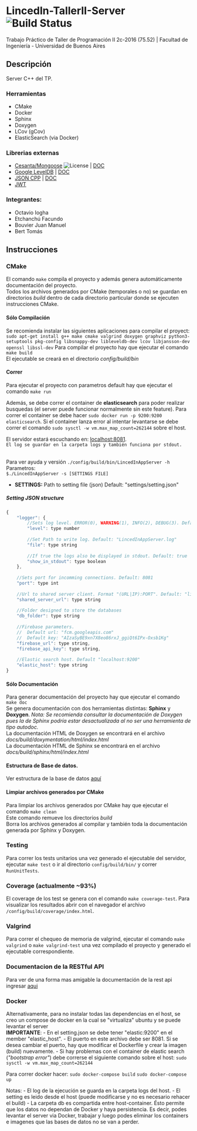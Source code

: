 # LincedIn-TallerII-Server ![Build Status](https://travis-ci.org/juanmanuelbouvier/LincedIn-TallerII-Server.svg?branch=master)
Trabajo Práctico de Taller de Programación II 2c-2016 (75.52) | Facultad de Ingeniería - Universidad de Buenos Aires

## Descripción
Server C++ del TP.

### Herramientas
  - CMake 
  - Docker
  - Sphinx
  - Doxygen
  - LCov (gCov)
  - ElasticSearch (via Docker)
  
### Librerias externas
  - [Cesanta/Mongoose](https://github.com/cesanta/mongoose) ![](https://img.shields.io/badge/license-GPL_2-green.svg "License") | [DOC](https://docs.cesanta.com/mongoose/master/#/c-api/http_server.h/mg_serve_http.md/)
  - [Google LevelDB](https://github.com/google/leveldb) | [DOC](https://rawgit.com/google/leveldb/master/doc/index.html)
  - [JSON CPP](https://github.com/open-source-parsers/jsoncpp) | [DOC](http://open-source-parsers.github.io/jsoncpp-docs/doxygen/index.html)
  - [JWT](https://github.com/benmcollins/libjwt)

### Integrantes:
  - Octavio Iogha
  - Etchanchú Facundo
  - Bouvier Juan Manuel
  - Bert Tomás

## Instrucciones

### CMake
El comando `make` compila el proyecto y además genera automáticamente documentación del proyecto.<br />
Todos los archivos generados por CMake (temporales o no) se guardan en directorios _build_ dentro de cada directorio particular donde se ejecuten instrucciones CMake.<br />

#### Sólo Compilación
Se recomienda instalar las siguientes aplicaciones para compilar el proyect:
`sudo apt-get install g++ make cmake valgrind doxygen graphviz python3-setuptools pkg-config libsnappy-dev libleveldb-dev lcov libjansson-dev openssl libssl-dev`
Para compilar el proyecto hay que ejecutar el comando `make build`<br />
El ejecutable se creará en el directorio _config/build/bin_<br />

#### Correr
Para ejecutar el proyecto con parametros default hay que ejecutar el comando `make run` <br />

Además, se debe correr el container de **elasticsearch** para poder realizar busquedas (el server puede funcionar normalmente sin este feature). Para correr el container se debe hacer `sudo docker run -p 9200:9200 elasticsearch`. Si el container lanza error al intentar levantarse se debe correr el comando `sudo sysctl -w vm.max_map_count=262144` sobre el host.

El servidor estará escuchando en: [localhost:8081](http://localhost:8081).<br/>
`El log se guardar en la carpeta logs y también funciona por stdout.`<br/><br/>

Para ver ayuda y versión `./config/build/bin/LincedInAppServer -h`<br/>
Parametros:<br/>
`$./LincedInAppServer -s [SETTINGS FILE] `<br/>
- **SETTINGS:** Path to setting file (json)	Default: "settings/setting.json"<br/>

##### Setting JSON structure
```javascript
{
	"logger": {
		//Sets log level. ERROR(0), WARNING(1), INFO(2), DEBUG(3). Default: 3
		"level": type number
		
		//Set Path to write log. Default: "LincedInAppServer.log"
		"file": type string			
		
		//If true the logs also be displayed in stdout. Default: true
		"show_in_stdout": type boolean		
	},
	
	//Sets port for incomming connections. Default: 8081
	"port": type int			
	
	//Url to shared server client. Format "(URL|IP):PORT". Default: "lincedin.herokuapp.com:80"
	"shared_server_url": type string	
	
	//Folder designed to store the databases
	"db_folder": type string 
	
	//Firebase parameters. 
	//	Default url: "fcm.googleapis.com"
	//	Default key: "AIzaSyBE9xn7X8eo86rxJ_ggiQt6IPx-Oxsb1Kg" 
	"firebase_url": type string,
	"firebase_api_key": type string,
	
	//Elastic search host. Default "localhost:9200"
	"elastic_host": type string
}

```

#### Sólo Documentación
Para generar documentación del proyecto hay que ejecutar el comando `make doc`<br />
Se genera documentación con dos herramientas distintas: **Sphinx** y **Doxygen**. 
_Nota: Se recomienda consultar la documentación de Doxygen pues la de Sphinx podría estar desactualizada al no ser una herramienta de tipo autodoc._<br />
La documentación HTML de Doxygen se encontrará en el archivo _docs/build/doxymentation/html/index.html_<br />
La documentación HTML de Sphinx se encontrará en el archivo _docs/build/sphinx/html/index.html_<br />

#### Estructura de Base de datos.
Ver estructura de la base de datos [aquí](docs/database/README.md)

#### Limpiar archivos generados por CMake
Para limpiar los archivos generados por CMake hay que ejecutar el comando `make clean`<br />
Este comando remueve los directorios _build_<br />
Borra los archivos generados al compilar y también toda la documentación generada por Sphinx y Doxygen.<br />

### Testing
Para correr los tests unitarios una vez generado el ejecutable del servidor, ejecutar `make test` o ir al directorio `config/build/bin/` y correr `RunUnitTests`.<br />

### Coverage (actualmente ~93%)
El coverage de los test se genera con el comando `make coverage-test`. Para visualizar los resultados abrir con el navegador el archivo `/config/build/coverage/index.html`.

### Valgrind
Para correr el chequeo de memoria de valgrind, ejecutar el comando `make valgrind` o `make valgrind-test` una vez compilado el proyecto y generado el ejecutable correspondiente.<br />

### Documentacion de la RESTful API
Para ver de una forma mas amigable la documentación de la rest api ingresar [aqui](docs/RESTful_API/RestfulAPI_doc_swagger_markdown.md)

### Docker
Alternativamente, para no instalar todas las dependencias en el host, se creo un compose de docker en la cual se "virtualiza" ubuntu y se puede levantar el server<br/>
**IMPORTANTE**: 
	- En el setting.json se debe tener "elastic:9200" en el member "elastic_host". 
	- El puerto en este archivo debe ser 8081. Si se desea cambiar el puerto, hay que modificar el Dockerfile y crear la imagen (build) nuevamente.
	- Si hay problemas con el container de elastic search (_"bootstrap error"_) debe correrse el siguiente comando sobre el host: `sudo sysctl -w vm.max_map_count=262144`

Para correr docker hacer:
`sudo docker-compose build`
`sudo docker-compose up`

Notas:
	- El log de la ejecución se guarda en la carpeta logs del host.
	- El setting es leido desde el host (puede modificarse y no es necesario rehacer el build)
	- La carpeta db es compartida entre host-container. Ésto permite que los datos no dependan de Docker y haya persistencia. Es decir, podes levantar el server via Docker, trabajar y luego podes eliminar los containers e imagenes que las bases de datos no se van a perder.


